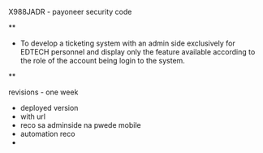 X988JADR - payoneer security code

**

-   To develop a ticketing system with an admin side exclusively for EDTECH personnel and display only the feature available according to the role of the account being login to the system.
    

**



revisions - one week
- deployed version
- with url
- reco sa adminside na pwede mobile
- automation reco
- 